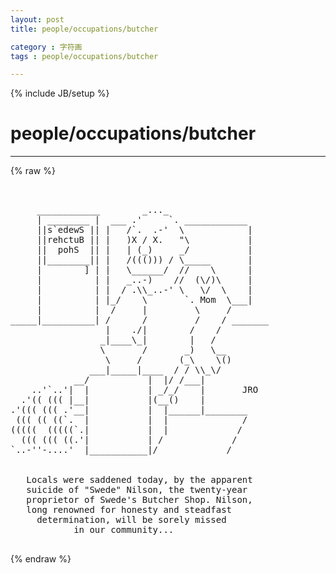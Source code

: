 ```yaml
---
layout: post
title: people/occupations/butcher
category : 字符画
tags : people/occupations/butcher
---
```

{% include JB/setup %}
# people/occupations/butcher
---
{% raw %}
<pre>


     ____________        _..._
     | ________ |  ___ .&#039;     `. ____________
     ||s`edewS || |   /`.  .-&#039;  \            |
     ||rehctuB || |   )X / X.   &quot;\           |
     ||  pohS  || |   | (_)     _/           |
     ||________|| |   /((())) / \_____       |
     |        ] | |   \______/  //    \      |
     |          | |   _..-)    //  (\/)\     |
     |          | |  / .\\_..-&#039; \   \/  \    |
     |          | |_/    \       `. Mom  \___|
     |          |  /     |         \     /
_____|__________| /      /         /    / _______
                  |    ./|        /    /
                 _|____\_|        |   /
                 \       /       _)   \__
                  \     /       (_\    \()
               ___|_____|____  / / \\_\/
            __/           |  |/ /___|
    ..&#039;`..&#039;|  |           | _/_/    |       JRO
  .&#039;(( ((( |__|           |(__()    |
.&#039;((( ((( .&#039;__|           |  |______|________
 ((( (( ((`.  |           |  |              /
(((((  (((((`.|           |  |             /
  ((( ((( ((.&#039;|           | /             /
`..-&#039;&#039;-....&#039;  |___________|/             /


   Locals were saddened today, by the apparent
   suicide of &quot;Swede&quot; Nilson, the twenty-year
   proprietor of Swede&#039;s Butcher Shop. Nilson,
   long renowned for honesty and steadfast
     determination, will be sorely missed
            in our community...
 </pre>
{% endraw %}
